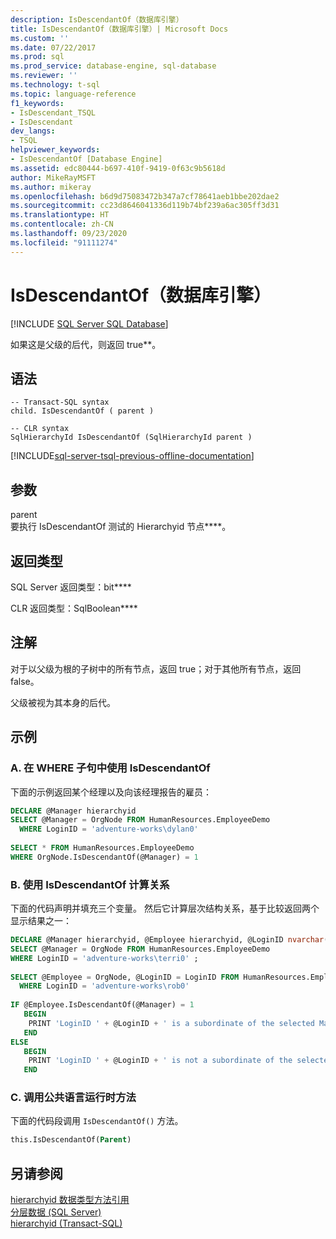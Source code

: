 ```yaml
---
description: IsDescendantOf（数据库引擎）
title: IsDescendantOf（数据库引擎）| Microsoft Docs
ms.custom: ''
ms.date: 07/22/2017
ms.prod: sql
ms.prod_service: database-engine, sql-database
ms.reviewer: ''
ms.technology: t-sql
ms.topic: language-reference
f1_keywords:
- IsDescendant_TSQL
- IsDescendant
dev_langs:
- TSQL
helpviewer_keywords:
- IsDescendantOf [Database Engine]
ms.assetid: edc80444-b697-410f-9419-0f63c9b5618d
author: MikeRayMSFT
ms.author: mikeray
ms.openlocfilehash: b6d9d75083472b347a7cf78641aeb1bbe202dae2
ms.sourcegitcommit: cc23d8646041336d119b74bf239a6ac305ff3d31
ms.translationtype: HT
ms.contentlocale: zh-CN
ms.lasthandoff: 09/23/2020
ms.locfileid: "91111274"
---
```

# <a name="isdescendantof-database-engine"></a>IsDescendantOf（数据库引擎）
[!INCLUDE [SQL Server SQL Database](../../includes/applies-to-version/sql-asdb.md)]

如果这是父级的后代，则返回 true**。
  
## <a name="syntax"></a>语法  
  
```syntaxsql
-- Transact-SQL syntax  
child. IsDescendantOf ( parent )  
```  
  
```syntaxsql
-- CLR syntax  
SqlHierarchyId IsDescendantOf (SqlHierarchyId parent )  
```  

[!INCLUDE[sql-server-tsql-previous-offline-documentation](../../includes/sql-server-tsql-previous-offline-documentation.md)]

## <a name="arguments"></a>参数
parent  
要执行 IsDescendantOf 测试的 Hierarchyid 节点****。
  
## <a name="return-types"></a>返回类型  
SQL Server 返回类型：bit****
  
CLR 返回类型：SqlBoolean****
  
## <a name="remarks"></a>注解  
对于以父级为根的子树中的所有节点，返回 true；对于其他所有节点，返回 false。
  
父级被视为其本身的后代。
  
## <a name="examples"></a>示例  
  
### <a name="a-using-isdescendantof-in-a-where-clause"></a>A. 在 WHERE 子句中使用 IsDescendantOf  
下面的示例返回某个经理以及向该经理报告的雇员：
  
```sql
DECLARE @Manager hierarchyid  
SELECT @Manager = OrgNode FROM HumanResources.EmployeeDemo  
  WHERE LoginID = 'adventure-works\dylan0'  
  
SELECT * FROM HumanResources.EmployeeDemo  
WHERE OrgNode.IsDescendantOf(@Manager) = 1  
```  
  
### <a name="b-using-isdescendantof-to-evaluate-a-relationship"></a>B. 使用 IsDescendantOf 计算关系  
下面的代码声明并填充三个变量。 然后它计算层次结构关系，基于比较返回两个显示结果之一：
  
```sql
DECLARE @Manager hierarchyid, @Employee hierarchyid, @LoginID nvarchar(256)  
SELECT @Manager = OrgNode FROM HumanResources.EmployeeDemo  
WHERE LoginID = 'adventure-works\terri0' ;  
  
SELECT @Employee = OrgNode, @LoginID = LoginID FROM HumanResources.EmployeeDemo  
  WHERE LoginID = 'adventure-works\rob0'  
  
IF @Employee.IsDescendantOf(@Manager) = 1  
   BEGIN  
    PRINT 'LoginID ' + @LoginID + ' is a subordinate of the selected Manager.'  
   END  
ELSE  
   BEGIN  
    PRINT 'LoginID ' + @LoginID + ' is not a subordinate of the selected Manager.' ;  
   END  
```  
  
### <a name="c-calling-a-common-language-runtime-method"></a>C. 调用公共语言运行时方法  
下面的代码段调用 `IsDescendantOf()` 方法。
  
```sql
this.IsDescendantOf(Parent)  
```  
  
## <a name="see-also"></a>另请参阅
[hierarchyid 数据类型方法引用](https://msdn.microsoft.com/library/01a050f5-7580-4d5f-807c-7f11423cbb06)  
[分层数据 (SQL Server)](../../relational-databases/hierarchical-data-sql-server.md)  
[hierarchyid (Transact-SQL)](../../t-sql/data-types/hierarchyid-data-type-method-reference.md)
  
  
